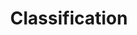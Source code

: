 ---
word: "true"

title: "Classification"

categories: ['']

tags: ['Classification']

arwords: 'تصنيف'

arexps: []

enwords: ['Classification']

enexps: []

arlexicons: 'ص'

enlexicons: 'C'

authors: ['Ruqayya Roshdy']

translators: ['X']

citations: 'تطبيقات أساسية في المعالجة الآلية للغة العربية'

sources: 'مركز الملك عبدالله بن عبدالعزيز الدولي لخدمة اللغة العربية'

slug: ""
---